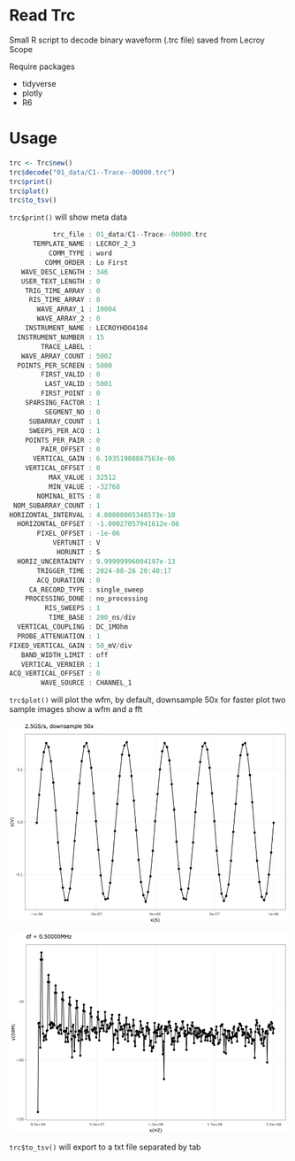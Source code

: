 # Read Trc

Small R script to decode binary waveform (.trc file) saved from Lecroy Scope

Require packages

-   tidyverse
-   plotly
-   R6

# Usage

``` r
trc <- Trc$new()
trc$decode("01_data/C1--Trace--00000.trc")
trc$print()
trc$plot()
trc$to_tsv()
```

`trc$print()` will show meta data

``` r
           trc_file : 01_data/C1--Trace--00000.trc
      TEMPLATE_NAME : LECROY_2_3
          COMM_TYPE : word
         COMM_ORDER : Lo First
   WAVE_DESC_LENGTH : 346
   USER_TEXT_LENGTH : 0
    TRIG_TIME_ARRAY : 0
     RIS_TIME_ARRAY : 0
       WAVE_ARRAY_1 : 10004
       WAVE_ARRAY_2 : 0
    INSTRUMENT_NAME : LECROYHDO4104
  INSTRUMENT_NUMBER : 15
        TRACE_LABEL :
   WAVE_ARRAY_COUNT : 5002
  POINTS_PER_SCREEN : 5000
        FIRST_VALID : 0
         LAST_VALID : 5001
        FIRST_POINT : 0
    SPARSING_FACTOR : 1
         SEGMENT_NO : 0
     SUBARRAY_COUNT : 1
     SWEEPS_PER_ACQ : 1
    POINTS_PER_PAIR : 0
        PAIR_OFFSET : 0
      VERTICAL_GAIN : 6.10351980867563e-06
    VERTICAL_OFFSET : 0
          MAX_VALUE : 32512
          MIN_VALUE : -32768
       NOMINAL_BITS : 8
 NOM_SUBARRAY_COUNT : 1
HORIZONTAL_INTERVAL : 4.00000005340573e-10
  HORIZONTAL_OFFSET : -1.00027057941612e-06
       PIXEL_OFFSET : -1e-06
           VERTUNIT : V
            HORUNIT : S
  HORIZ_UNCERTAINTY : 9.99999996004197e-13
       TRIGGER_TIME : 2024-08-26 20:40:17
       ACQ_DURATION : 0
     CA_RECORD_TYPE : single_sweep
    PROCESSING_DONE : no_processing
         RIS_SWEEPS : 1
          TIME_BASE : 200_ns/div
  VERTICAL_COUPLING : DC_1MOhm
  PROBE_ATTENUATION : 1
FIXED_VERTICAL_GAIN : 50_mV/div
   BAND_WIDTH_LIMIT : off
   VERTICAL_VERNIER : 1
ACQ_VERTICAL_OFFSET : 0
        WAVE_SOURCE : CHANNEL_1
```

`trc$plot()` will plot the wfm, by default, downsample 50x for faster plot
two sample images show a wfm and a fft

![](C1--Trace--00000.png)

![](F1--Trace--00000.png)

`trc$to_tsv()` will export to a txt file separated by tab

